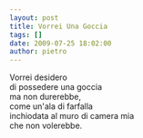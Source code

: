 ```yaml
---
layout: post
title: Vorrei Una Goccia
tags: []
date: 2009-07-25 18:02:00
author: pietro
---
```

Vorrei desidero<br/>di possedere una goccia<br/>ma non durerebbe,<br/>come un'ala di farfalla<br/>inchiodata al muro di camera mia<br/>che non volerebbe.
